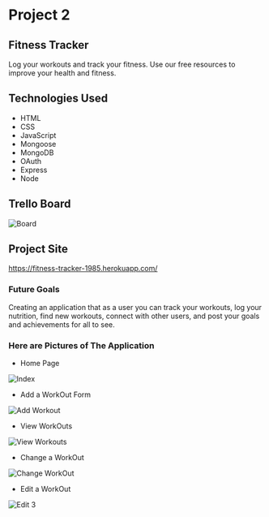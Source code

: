 # **Project 2**

## **Fitness Tracker**

Log your workouts and track your fitness. Use our free resources to improve your health and fitness.

 ## Technologies Used

 - HTML
 - CSS
 - JavaScript
 - Mongoose
 - MongoDB
 - OAuth
 - Express
 - Node

 ## Trello Board

 ![Board](https://user-images.githubusercontent.com/69698724/100534530-c5fd6080-31c4-11eb-97ba-1a9155ef5269.png)

 ## Project Site
 
 https://fitness-tracker-1985.herokuapp.com/

 ### Future Goals

 Creating an application that as a user you can track your workouts, log your nutrition, find new workouts, connect with other users, and post your goals and achievements for all to see. 

 ### Here are Pictures of The Application

- Home Page

![Index](https://user-images.githubusercontent.com/69698724/100533791-11ac0c00-31bd-11eb-929c-787b1dbd876b.png)

- Add a WorkOut Form

![Add Workout](https://user-images.githubusercontent.com/69698724/100534238-7c5f4680-31c1-11eb-9285-d2fc150497c9.gif)

- View WorkOuts

![View Workouts](https://user-images.githubusercontent.com/69698724/100533799-343e2500-31bd-11eb-9c7a-68977dce078d.png)

- Change a WorkOut

![Change WorkOut](https://user-images.githubusercontent.com/69698724/100533804-44560480-31bd-11eb-8d98-66fe32e1ecdb.png)

- Edit a WorkOut

![Edit 3](https://user-images.githubusercontent.com/69698724/100534483-3061d100-31c4-11eb-8e35-290b2c8db3c1.gif)







